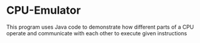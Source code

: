 # CPU-Emulator
This program uses Java code to demonstrate how different parts of a CPU operate and communicate with each other to execute given instructions

